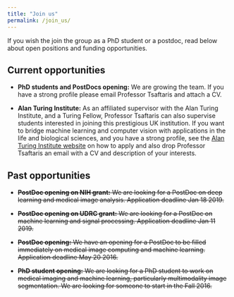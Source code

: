 ```yaml
---
title: "Join us"
permalink: /join_us/
---
```


If you wish the join the group as a PhD student or a postdoc, read below about
open positions and funding opportunities.

## Current opportunities

* **PhD students and PostDocs opening:** We are growing the team. If you have a
  strong profile please email Professor Tsaftaris and attach a CV.

* **Alan Turing Institute:** As an affiliated supervisor with the Alan Turing
  Institute, and a Turing Fellow, Professor Tsaftaris can also supervise
  students interested in joining this prestigious UK institution. If you want to
  bridge machine learning and computer vision with applications in the life and
  biological sciences, and you have a strong profile, see the
  [Alan Turing Institute website](https://turing.ac.uk) on how to apply and also
  drop Professor Tsaftaris an email with a CV and description of your interests.

## Past opportunities

* ~~**PostDoc opening on NIH grant:** We are looking for a PostDoc on deep
  learning and medical image analysis. Application deadline Jan 18 2019.~~

* ~~**PostDoc opening on UDRC grant:** We are looking for a PostDoc on machine
  learning and signal processing. Application deadline Jan 11 2019.~~
    
* ~~**PostDoc opening:** We have an opening for a PostDoc to be filled
  immediately on medical image computing and machine learning. Application
  deadline May 20 2016.~~

* ~~**PhD student opening:** We are looking for a PhD student to work on medical
  imaging and machine learning, particularly multimodality image segmentation.
  We are looking for someone to start in the Fall 2016.~~
